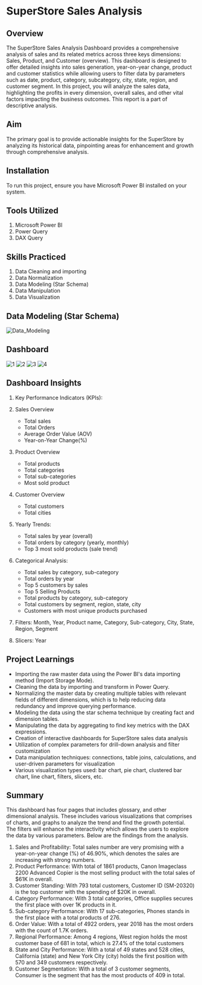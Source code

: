 # SuperStore Sales Analysis
## Overview
The SuperStore Sales Analysis Dashboard provides a comprehensive analysis of sales and its related metrics across three keys dimensions: Sales, Product, and Customer (overview). This dashboard is designed to offer detailed insights into sales generation, year-on-year change, product and customer statistics while allowing users to filter data by parameters such as date, product, category, subcategory, city, state, region, and customer segment. In this project, you will analyze the sales data, highlighting the profits in every dimension, overall sales, and other vital factors impacting the business outcomes. This report is a part of descriptive analysis.

## Aim
The primary goal is to provide actionable insights for the SuperStore by analyzing its historical data, pinpointing areas for enhancement and growth through comprehensive analysis.

## Installation
To run this project, ensure you have Microsoft Power BI installed on your system.

## Tools Utilized
1. Microsoft Power BI
2. Power Query
3. DAX Query

## Skills Practiced
1. Data Cleaning and importing
2. Data Normalization
3. Data Modeling (Star Schema)
4. Data Manipulation
5. Data Visualization

## Data Modeling (Star Schema)
![Data_Modeling](https://github.com/user-attachments/assets/607305e7-66a6-4326-880e-32341552ea04)

## Dashboard
![1](https://github.com/user-attachments/assets/f5680e4d-8824-4cf5-807c-1866b56e4664)
![2](https://github.com/user-attachments/assets/e5dd4b58-c853-4c1f-813c-d4388e017eaa)
![3](https://github.com/user-attachments/assets/34eff9a1-5cbd-45ff-8c77-dd0f807b72a4)
![4](https://github.com/user-attachments/assets/ff761dbb-f725-41bd-b2a2-dc8244e044eb)

## Dashboard Insights
1. Key Performance Indicators (KPIs):
  1. Sales Overview
     - Total sales
     - Total Orders
     - Average Order Value (AOV)
     - Year-on-Year Change(%)
    
  2. Product Overview
     - Total products
     - Total categories
     - Total sub-categories
     - Most sold product

  3. Customer Overview
     - Total customers
     - Total cities

2. Yearly Trends: 
   - Total sales by year (overall)
   - Total orders by category (yearly, monthly)
   - Top 3 most sold products (sale trend)

3. Categorical Analysis:
   - Total sales by category, sub-category
   - Total orders by year
   - Top 5 customers by sales
   - Top 5 Selling Products
   - Total products by category, sub-category
   - Total customers by segment, region, state, city
   - Customers with most unique products purchased
     
4. Filters: Month, Year, Product name, Category, Sub-category, City, State, Region, Segment

5. Slicers: Year

## Project Learnings
- Importing the raw master data using the Power BI's data importing method (Import Storage Mode).
- Cleaning the data by importing and transform in Power Query.
- Normalizing the master data by creating multiple tables with relevant fields of different dimensions, which is to help reducing data redundancy and improve querying performance.
- Modeling the data using the star schema technique by creating fact and dimension tables.
- Manipulating the data by aggregating to find key metrics with the DAX expressions.
- Creation of interactive dashboards for SuperStore sales data analysis
- Utilization of complex parameters for drill-down analysis and filter customization
- Data manipulation techniques: connections, table joins, calculations, and user-driven parameters for visualization
- Various visualization types used: bar chart, pie chart, clustered bar chart, line chart, filters, slicers, etc.
  
## Summary
This dashboard has four pages that includes glossary, and other dimensional analysis. These includes various visualizations that comprises of charts, and graphs to analyze the trend and find the growth potential. The filters will enhance the interactivity which allows the users to explore the data by various parameters. Below are the findings from the analysis.

1. Sales and Profitability: Total sales number are very promising with a year-on-year change (%) of 46.90%, which denotes the sales are increasing with strong numbers.
2. Product Performance: With total of 1861 products, Canon Imageclass 2200 Advanced Copier is the most selling product with the total sales of $61K in overall.
3. Customer Standing: With 793 total customers, Customer ID (SM-20320) is the top customer with the spending of $20K in overall.
4. Category Performance: With 3 total categories, Office supplies secures the first place with over 1K products in it.
5. Sub-category Performance: With 17 sub-categories, Phones stands in the first place with a total products of 276.
6. Order Value: With a total of 4922 orders, year 2018 has the most orders with the count of 1.7K orders.
7. Regional Performance: Among 4 regions, West region holds the most customer base of 681 in total, which is 27.4% of the total customers
8. State and City Performance: With a total of 49 states and 528 cities, California (state) and New York City (city) holds the first position with 570 and 349 customers respectively.
9. Customer Segmentation: With a total of 3 customer segments, Consumer is the segment that has the most products of 409 in total.

